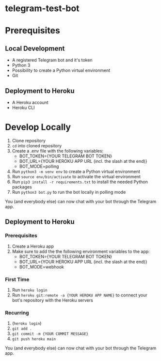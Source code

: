 # telegram-test-bot

# Prerequisites

## Local Development

- A registered Telegram bot and it's token
- Python 3
- Possibility to create a Python virtual environment
- Git

## Deployment to Heroku

- A Heroku account
- Heroku CLI

# Develop Locally

1. Clone repository
2. ``cd`` into cloned repository
3. Create a .env file with the following variables:
   - BOT_TOKEN={YOUR TELEGRAM BOT TOKEN}
   - BOT_URL={YOUR HEROKU APP URL (incl. the slash at the end)}
   - BOT_MODE=polling
4. Run ``python3 -m venv env`` to create a Python virtual environment
5. Run ``source env/bin/activate`` to activate the virtual environment
6. Run ``pip3 install -r requirements.txt`` to install the needed Python packages
7. Run ``python3 bot.py`` to run the bot locally in polling mode

You (and everybody else) can now chat with your bot through the Telegram app.

## Deployment to Heroku

### Prerequisites

1. Create a Heroku app
2. Make sure to add the the following environment variables to the app:
   - BOT_TOKEN={YOUR TELEGRAM BOT TOKEN}
   - BOT_URL={YOUR HEROKU APP URL (incl. the slash at the end)}
   - BOT_MODE=webhook

### First Time

1. Run ``heroku login``
2. Run ``heroku git:remote -a {YOUR HEROKU APP NAME}`` to connect your bot's repository with the Heroku servers

### Recurring

1. (``heroku login``)
2. ``git add .``
3. ``git commit -m {YOUR COMMIT MESSAGE}``
4. ``git push heroku main``

You (and everybody else) can now chat with your bot through the Telegram app.
